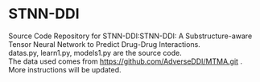 STNN-DDI
===
Source Code Repository for STNN-DDI:STNN-DDI: A Substructure-aware Tensor Neural Network to Predict Drug-Drug Interactions.<br>
datas.py, learn1.py, models1.py are the source code.<br>
The data used comes from  https://github.com/AdverseDDI/MTMA.git .<br>
More instructions will be updated.

